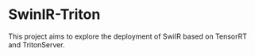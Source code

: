 # SwinIR-Triton
This project aims to explore the deployment of SwiIR based on TensorRT and TritonServer.
